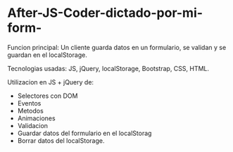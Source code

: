 # After-JS-Coder-dictado-por-mi-form-
Funcion principal: Un cliente guarda datos en un formulario, se validan y se guardan en el localStorage.  

Tecnologias usadas: JS, jQuery, localStorage, Bootstrap, CSS, HTML.  

Utilizacion en JS + jQuery de:  
  - Selectores con DOM  
  - Eventos   
  - Metodos  
  - Animaciones  
  - Validacion  
  - Guardar datos del formulario en el localStorag
  - Borrar datos del localStorage.
